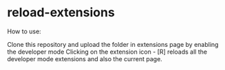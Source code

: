 # reload-extensions

How to use:

Clone this repository and upload the folder in extensions page by enabling the developer mode
Clicking on the extension icon - [R] reloads all the developer mode extensions and also the current page.
